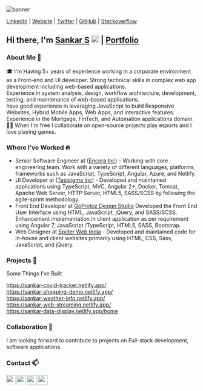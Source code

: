 ![banner](https://sankarsans.github.io/assets/profile-picture.png)


[LinkedIn](https://www.linkedin.com/in/sankar-ui-developer/) | 
  [Website](https://sankarsans.github.io/) | 
  [Twitter](https://twitter.com/sssankarsam) | 
  [GitHub](https://github.com/sankarsans) | 
  [Stackoverflow](https://stackoverflow.com/users/12023432/sankar)
  


## Hi there, I'm  [Sankar S](https://sankarsans.github.io/)  <img src="https://github.com/TheDudeThatCode/TheDudeThatCode/blob/master/Assets/Hi.gif" width="20px"> | [Portfolio](https://sankarsans.github.io/)

### About Me 🚀

🎓 I'm Having 5+ years of experience working in a corporate environment as a Front-end and UI developer. Strong technical skills in complex web app development including web-based applications.<br>
Experience in system analysis, design, workflow architecture, development, testing, and maintenance of web-based applications.
<br>
have good experience in leveraging JavaScript to build Responsive Websites, Hybrid Mobile Apps, Web Apps, and interactive features.
Experience in the Mortgage, FinTech, and Automation applications domain.<br>
👨‍💻 When I'm free I collaborate on open-source projects play esports and I love playing games.


### Where I’ve Worked  🔥

- Senior Software Engineer at ([Encora Inc](https://www.encora.com/)) - Working with core engineering team. Work with a variety of different languages, platforms, frameworks such as JavaScript, TypeScript, Angular, Azure, and Netlify.
- UI Developer at ([Testsigma Inc](https://testsigma.com/)) - Developed and maintained applications using TypeScript, MVC, Angular 2+, Docker, Tomcat, Apache Web Server, HTTP Server, HTML5, SASS/SCSS by following the agile-sprint methodology.
- Front End Developer at [GoProtoz Design Studio](https://www.goprotoz.com) Developed the Front End User Interface using HTML, JavaScript, jQuery, and SASS/SCSS.
Enhancement implementation in client application as per requirement using Angular 7, JavaScript /TypeScript, HTML5, SASS, Bootstrap.
- Web Designer at [Spider Web India](https://spiderwebindia.in) - Developed and maintained code for in-house and client websites primarily using HTML, CSS, Sass, JavaScript, and jQuery.


### Projects 👯

Some Things I’ve Built

https://sankar-covid-tracker.netlify.app/<br>
https://sankar-shopping-demo.netlify.app/<br>
https://sankar-weather-info.netlify.app/<br>
https://sankar-web-streaming.netlify.app/<br>
https://sankar-data-display.netlify.app/home<br>

### Collaboration 👯

I am looking forward to contribute to projects on Full-stack development, software applications.

### Contact 📫

<a href="https://www.linkedin.com/in/sankar-s-892060130/">
  <img align="left" width="24px" src="https://cdn.jsdelivr.net/npm/simple-icons@v3/icons/linkedin.svg"  />
</a>
<a href="https://sankarsans.github.io/">
  <img align="left" width="24px" src="https://cdn.jsdelivr.net/npm/simple-icons@3.13.0/icons/internetexplorer.svg"  />
</a>
<a href="https://twitter.com/sssankarsam">
  <img align="left" width="26px" src="https://cdn.jsdelivr.net/npm/simple-icons@3.13.0/icons/twitter.svg" />
</a>
<a href="mailto:sssankarsam@gmail.com">
  <img align="left" width="26px" src="https://cdn.jsdelivr.net/npm/simple-icons@v3/icons/gmail.svg" />
</a>

<br />


